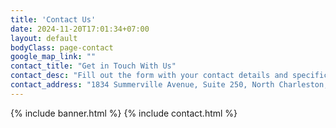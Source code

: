 ```yaml
---
title: 'Contact Us'
date: 2024-11-20T17:01:34+07:00
layout: default
bodyClass: page-contact
google_map_link: ""
contact_title: "Get in Touch With Us"
contact_desc: "Fill out the form with your contact details and specific requirements. Our team of experts will review your submission and provide a tailored response to meet your needs promptly."
contact_address: "1834 Summerville Avenue, Suite 250, North Charleston, SC 29405 | 843.898.8040"
---
```


{% include banner.html %}
{% include contact.html %}
